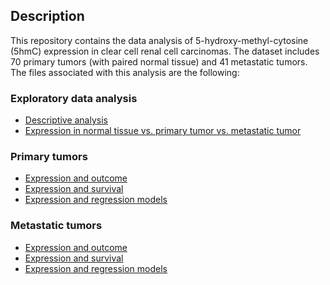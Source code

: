 ## Description
This repository contains the data analysis of 5-hydroxy-methyl-cytosine (5hmC) expression in clear cell renal cell carcinomas. The dataset includes 70 primary tumors (with paired normal tissue) and 41 metastatic tumors. The files associated with this analysis are the following:

### Exploratory data analysis
* [Descriptive analysis](https://github.com/alcideschaux/5hmC-Kidney/blob/master/Data_Analysis/01_K5.md)
* [Expression in normal tissue vs. primary tumor vs. metastatic tumor](https://github.com/alcideschaux/5hmC-Kidney/blob/master/Data_Analysis/02_K5.md)

### Primary tumors
* [Expression and outcome](https://github.com/alcideschaux/5hmC-Kidney/blob/master/Data_Analysis/03_K5.md)
* [Expression and survival](https://github.com/alcideschaux/5hmC-Kidney/blob/master/Data_Analysis/05_K5.md)
* [Expression and regression models]()

### Metastatic tumors
* [Expression and outcome](https://github.com/alcideschaux/5hmC-Kidney/blob/master/Data_Analysis/04_K5.md)
* [Expression and survival]()
* [Expression and regression models]()
